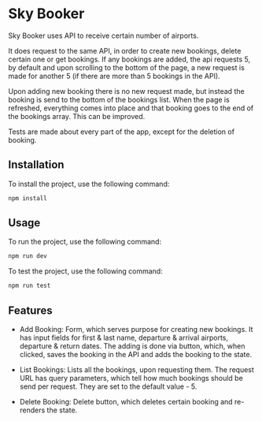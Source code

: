 # Sky Booker

Sky Booker uses API to receive certain number of airports. 

It does request to the same API, in order to create new bookings, delete certain one or get bookings. If any bookings are added, the api requests 5, by default and upon scrolling to the bottom of the page, a new request is made for another 5 (if there are more than 5 bookings in the API).

Upon adding new booking there is no new request made, but instead the booking is send to the bottom of the bookings list. When the page is refreshed, everything comes into place and that booking goes to the end of the bookings array. This can be improved.

Tests are made about every part of the app, except for the deletion of booking.

## Installation

To install the project, use the following command:

```bash
npm install
```

## Usage

To run the project, use the following command:

```bash
npm run dev
```

To test the project, use the following command:

```bash
npm run test
```
## Features

- Add Booking: Form, which serves purpose for creating new bookings. It has input fields for first & last name, departure & arrival airports, departure & return dates. The adding is done via button, which, when clicked, saves the booking in the API and adds the booking to the state.
  
- List Bookings: Lists all the bookings, upon requesting them. The request URL has query parameters, which tell how much bookings should be send per request. They are set to the default value - 5.
  
- Delete Booking: Delete button, which deletes certain booking and re-renders the state.

